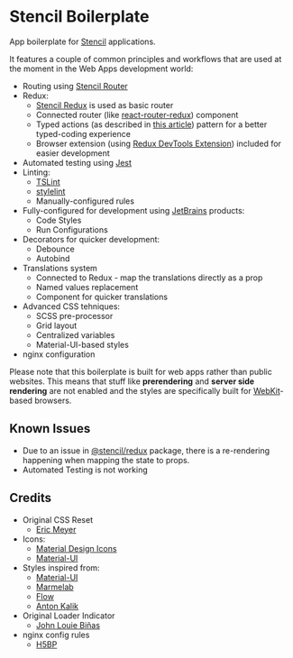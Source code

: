 # Stencil Boilerplate

App boilerplate for [Stencil](https://stenciljs.com/) applications.

It features a couple of common principles and workflows that are used at the moment in the Web Apps development world:
   * Routing using [Stencil Router](https://github.com/ionic-team/stencil-router)
   * Redux:
      * [Stencil Redux](https://github.com/ionic-team/stencil-redux) is used as basic router
      * Connected router (like [react-router-redux](https://github.com/ReactTraining/react-router/tree/master/packages/react-router-redux)) component
      * Typed actions (as described in [this article](https://medium.com/@martin_hotell/redux-typescript-typed-actions-with-less-keystrokes-d984063901d)) pattern for a better typed-coding experience 
      * Browser extension (using [Redux DevTools Extension](https://github.com/zalmoxisus/redux-devtools-extension)) included for easier development
   * Automated testing using [Jest](https://facebook.github.io/jest/)
   * Linting:
      * [TSLint](https://palantir.github.io/tslint/)
      * [stylelint](https://stylelint.io/) 
      * Manually-configured rules
   * Fully-configured for development using [JetBrains](https://www.jetbrains.com/) products:
      * Code Styles
      * Run Configurations
   * Decorators for quicker development:
      * Debounce
      * Autobind
   * Translations system
      * Connected to Redux - map the translations directly as a prop
      * Named values replacement
      * Component for quicker translations
   * Advanced CSS tehniques:
      * SCSS pre-processor
      * Grid layout
      * Centralized variables
      * Material-UI-based styles
   * nginx configuration

Please note that this boilerplate is built for web apps rather than public websites. This means that stuff like **prerendering** and **server side rendering** are not enabled and the styles are specifically built for [WebKit](https://webkit.org/)-based browsers.

## Known Issues
* Due to an issue in [@stencil/redux](https://github.com/ionic-team/stencil-redux) package, there is a re-rendering happening when mapping the state to props.
* Automated Testing is not working 

## Credits
* Original CSS Reset
   * [Eric Meyer](https://meyerweb.com/eric/tools/css/reset/) 
* Icons:
   * [Material Design Icons](https://materialdesignicons.com)
   * [Material-UI](http://www.material-ui.com/)
* Styles inspired from:
   * [Material-UI](http://www.material-ui.com/)
   * [Marmelab](https://marmelab.com)
   * [Flow](https://flowdash.co)
   * [Anton Kalik](https://dribbble.com/idedy)
* Original Loader Indicator
   * [John Louie Biñas](https://codepen.io/johnlouie04/pen/LEoOGV)
* nginx config rules
   * [H5BP](https://github.com/h5bp/server-configs-nginx)
